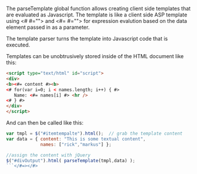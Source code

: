 ﻿The parseTemplate global function  allows creating client side templates that are evaluated as Javascript. The template is like a client side ASP template using <# #=""> and <#= #=""> for expression evalution based on the data element passed in as a parameter.

The template parser turns the template into Javascript code that is executed.

Templates can be unobtrusively stored inside of the HTML document like this:
```html
<script type="text/html" id="script">
<div>
<b><#= content #><b>
<# for(var i=0; i < names.length; i++) { #>
   Name: <#= names[i] #> <hr />
<# } #>
</div>
</script>
```

And can then be called like this:
```javascript
var tmpl = $("#itemtempalte").html();  // grab the template content
var data = { content: "This is some textual content",
             names: ["rick","markus"] };

//assign the content with jQuery
$("#divOutput").html( parseTemplate(tmpl,data) );
```</#=></#>